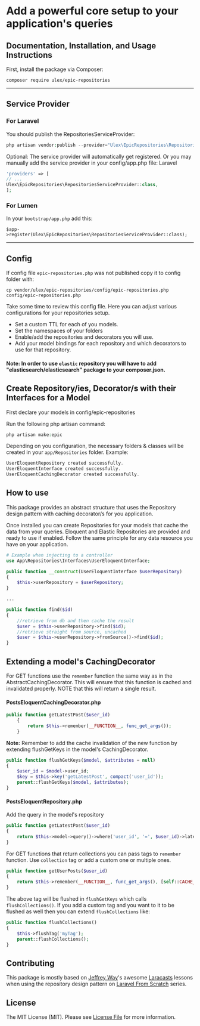 # Add a powerful core setup to your application's queries

## Documentation, Installation, and Usage Instructions

First, install the package via Composer:
```
composer require ulex/epic-repositories
```

------------------------------------------
<h2> Service Provider </h2>
<h3>For Laravel</h3>

You should publish the RepositoriesServiceProvider:
```php
php artisan vendor:publish --provider="Ulex\EpicRepositories\RepositoriesServiceProvider" --tag=config
```

Optional: The service provider will automatically get registered. Or you may manually add the service provider in your config/app.php file:
Laravel
```php
'providers' => [
// ...
Ulex\EpicRepositories\RepositoriesServiceProvider::class,
];
```
<h3>For Lumen</h3>

In your `bootstrap/app.php` add this:
```
$app->register(Ulex\EpicRepositories\RepositoriesServiceProvider::class);
```

---------------

<h2> Config </h2>

If config file `epic-repositories.php` was not published copy it to config folder with:
```
cp vendor/ulex/epic-repositories/config/epic-repositories.php config/epic-repositories.php
```

Take some time to review this config file. Here you can adjust various configurations for your repositories setup.
- Set a custom TTL for each of you models.
- Set the namespaces of your folders
- Enable/add the repositories and decorators you will use.
- Add your model bindings for each repository and which decorators to use for that repository.

#### Note: In order to use `elastic` repository you will have to add "elasticsearch/elasticsearch" package to your composer.json.

<h2> Create Repository/ies, Decorator/s with their Interfaces for a Model </h2>

First declare your models in config/epic-repositories

Run the following php artisan command:
```php
php artisan make:epic
```
Depending on you configuration, the necessary folders & classes will be created in your `app/Repositories` folder. 
Example:
```php
UserEloquentRepository created successfully.
UserEloquentInterface created successfully.
UserEloquentCachingDecorator created successfully.
```

## How to use
This package provides an abstract structure that uses the Repository design pattern with caching decorator/s for you application.

Once installed you can create Repositories for your models that cache the data from your queries.
Eloquent and Elastic Repositories are provided and ready to use if enabled. Follow the same principle for any data resource you have on your application.

```php
# Example when injecting to a controller 
use App\Repositories\Interfaces\UserEloquentInterface;

public function __construct(UserEloquentInterface $userRepository)
{
    $this->userRepository = $userRepository;
}

...

public function find($id)
{
    //retrieve from db and then cache the result
    $user = $this->userRepository->find($id);
    //retrieve straight from source, uncached
    $user = $this->userRepository->fromSource()->find($id);
} 
```
## Extending a model's CachingDecorator
For GET functions use the `remember` function the same way as in the AbstractCachingDecorator. This will ensure that this function is cached and invalidated properly. 
NOTE that this will return a single result. 
#### PostsEloquentCachingDecorator.php
```php
public function getLatestPost($user_id)
    {
        return $this->remember(__FUNCTION__, func_get_args());
    }
```
<b>Note:</b> Remember to add the cache invalidation of the new function by extending flushGetKeys in the model's CachingDecorator.
```php
public function flushGetKeys($model, $attributes = null)
{
    $user_id = $model->user_id;
    $key = $this->key('getLatestPost', compact('user_id'));
    parent::flushGetKeys($model, $attributes);
}
```
#### PostsEloquentRepository.php
Add the query in the model's repository
```php
public function getLatestPost($user_id)
{
    return $this->model->query()->where('user_id', '=', $user_id)->latest()->first();
}
```
For GET functions that return collections you can pass tags to `remember` function. Use `collection` tag or add a custom one or multiple ones.
```php
public function getUserPosts($user_id)
{
    return $this->remember(__FUNCTION__, func_get_args(), [self::CACHE_TAG_COLLECTION]);
}
```
The above tag will be flushed in `flushGetKeys` which calls `flushCollections()`. If you add a custom tag and you want to it to be flushed as well then you can extend `flushCollections` like:  
```php
public function flushCollections()
{
    $this->flushTag('myTag');
    parent::flushCollections();
}

```

## Contributing

This package is mostly based on [Jeffrey Way](https://twitter.com/jeffrey_way)'s awesome [Laracasts](https://laracasts.com) lessons
when using the repository design pattern on [Laravel From Scratch](https://laracasts.com/series/laravel-6-from-scratch) series.


## License

The MIT License (MIT). Please see [License File](LICENSE.md) for more information.
